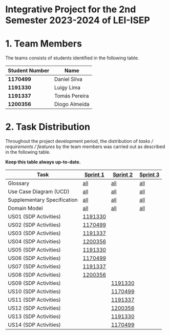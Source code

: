 # Integrative Project for the 2nd Semester 2023-2024 of LEI-ISEP

# 1. Team Members

The teams consists of students identified in the following table.

| Student Number | Name          |
|----------------|---------------|
| **1170499**    | Daniel Silva  |
| **1191330**    | Luigy Lima    |
| **1191337**    | Tomás Pereira |
| **1200356**    | Diogo Almeida |

# 2. Task Distribution ###

Throughout the project development period, the distribution of _tasks / requirements / features_ by the team members
was carried out as described in the following table.

**Keep this table always up-to-date.**

| Task                        | [Sprint 1](sprint1/Readme.md)                                                              | [Sprint 2](sprint2/Readme.md)                                                              | [Sprint 3](sprint3/Readme.md)                                                              |
|-----------------------------|--------------------------------------------------------------------------------------------|--------------------------------------------------------------------------------------------|--------------------------------------------------------------------------------------------|
| Glossary                    | [all](sprint1/global-artifacts/01.requirements-engineering/glossary.md)                    | [all](sprint2/global-artifacts/01.engineering-requirements/glossary.md)                    | [all](sprint3/global-artifacts/01.engineering-requirements/glossary.md)                    |
| Use Case Diagram (UCD)      | [all](sprint1/global-artifacts/01.requirements-engineering/use-case-diagram.md)            | [all](sprint2/global-artifacts/01.engineering-requirements/use-case-diagram.md)            | [all](sprint3/global-artifacts/01.engineering-requirements/use-case-diagram.md)            |
| Supplementary Specification | [all](sprint1/global-artifacts/01.requirements-engineering/supplementary-specification.md) | [all](sprint2/global-artifacts/01.engineering-requirements/supplementary-specification.md) | [all](sprint3/global-artifacts/01.engineering-requirements/supplementary-specification.md) |
| Domain Model                | [all](sprint1/global-artifacts/02.analysis/analysis.md)                                    | [all](sprint2/global-artifacts/02.analysis/analysis.md)                                    | [all](sprint3/global-artifacts/02.analysis/analysis.md)                                    |
| US01 (SDP Activities)       | [1191330](sprint1/us01/Readme.md)                                                          |                                                                                            |                                                                                            |
| US02 (SDP Activities)       | [1170499](sprint1/us02/Readme.md)                                                          |                                                                                            |                                                                                            |
| US03 (SDP Activities)       | [1191337](sprint1/us03/Readme.md)                                                          |                                                                                            |                                                                                            |
| US04 (SDP Activities)       | [1200356](sprint1/us04/Readme.md)                                                          |                                                                                            |                                                                                            |
| US05 (SDP Activities)       | [1191330](sprint1/us05/Readme.md)                                                          |                                                                                            |                                                                                            |
| US06 (SDP Activities)       | [1170499](sprint1/us06/Readme.md)                                                          |                                                                                            |                                                                                            |
| US07 (SDP Activities)       | [1191337](sprint1/us07/Readme.md)                                                          |                                                                                            |                                                                                            |
| US08 (SDP Activities)       | [1200356](sprint1/us08/Readme.md)                                                          |                                                                                            |                                                                                            |
| US09 (SDP Activities)       |                                                                                            | [1191330](sprint2/us09/Readme.md)                                                          |                                                                                            |
| US10 (SDP Activities)       |                                                                                            | [1170499](sprint2/us10/Readme.md)                                                          |                                                                                            |
| US11 (SDP Activities)       |                                                                                            | [1191337](sprint2/us11/Readme.md)                                                          |                                                                                            |
| US12 (SDP Activities)       |                                                                                            | [1200356](sprint2/us12/Readme.md)                                                          |                                                                                            |
| US13 (SDP Activities)       |                                                                                            | [1191330](sprint2/us13/Readme.md)                                                          |                                                                                            |
| US14 (SDP Activities)       |                                                                                            | [1170499](sprint2/us14/Readme.md)                                                          |                                                                                            |
